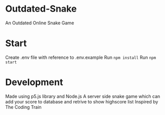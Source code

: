 # Outdated-Snake
An Outdated Online Snake Game

# Start
Create .env file with reference to .env.example
Run `npm install`
Run `npm start`

# Development
Made using p5.js library and Node.js
A server side snake game which can add your score to database and retrive to show highscore list
Inspired by The Coding Train
